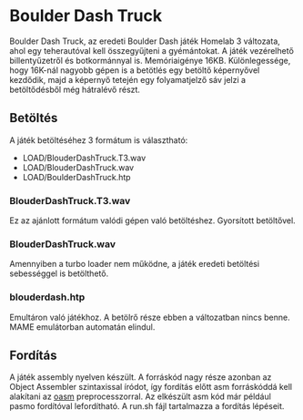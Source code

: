 # Boulder Dash Truck
Boulder Dash Truck, az eredeti Boulder Dash játék Homelab 3 változata, ahol egy teherautóval kell összegyűjteni a gyémántokat.
A játék vezérelhető billentyűzetről és botkormánnyal is.
Memóriaigénye 16KB.
Különlegessége, hogy 16K-nál nagyobb gépen is a betötlés egy betöltő képernyővel kezdődik, majd a képernyő tetején egy folyamatjelző sáv jelzi a betöltődésből még hátralévő részt.

## Betöltés
A játék betöltéséhez 3 formátum is választható:
- LOAD/BlouderDashTruck.T3.wav
- LOAD/BlouderDashTruck.wav
- LOAD/BoulderDashTruck.htp

### BlouderDashTruck.T3.wav
Ez az ajánlott formátum valódi gépen való betöltéshez. Gyorsított betöltővel.

### BlouderDashTruck.wav
Amennyiben a turbo loader nem működne, a játék eredeti betöltési sebességgel is betölthető.

### blouderdash.htp
Emultáron való játékhoz. A betölrő része ebben a változatban nincs benne. MAME emulátorban automatán elindul.

## Fordítás
A játék assembly nyelven készült. A forráskód nagy része azonban az Object Assembler szintaxissal íródot, így fordítás előtt asm forráskóddá kell alakítani 
az [oasm](https://github.com/linuxforum5/oasm) preprocesszorral. Az elkészült asm kód már például pasmo fordítóval lefordítható.
A run.sh fájl tartalmazza a fordítás lépéseit.
